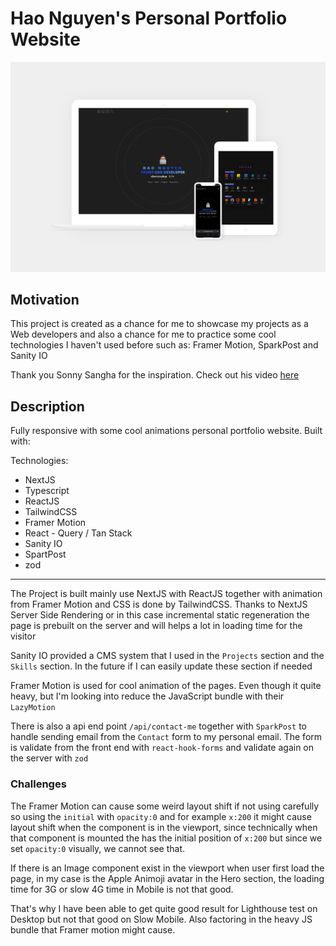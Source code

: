 # Hao Nguyen's Personal Portfolio Website

![Manage Landing Page Images](./public/portfolioImg.png)

## Motivation

This project is created as a chance for me to showcase my projects as a Web developers and also a chance for me to practice some cool technologies I haven't used before such as: Framer Motion, SparkPost and Sanity IO

Thank you Sonny Sangha for the inspiration. Check out his video [here](https://www.youtube.com/watch?v=urgi2iz9P6U)

## Description

Fully responsive with some cool animations personal portfolio website.
Built with:

Technologies:

* NextJS
* Typescript
* ReactJS
* TailwindCSS
* Framer Motion
* React - Query / Tan Stack
* Sanity IO
* SpartPost
* zod

---
The Project is built mainly use NextJS with ReactJS together with animation from Framer Motion and CSS is done by TailwindCSS.
Thanks to NextJS Server Side Rendering or in this case incremental static regeneration the page is prebuilt on the server and will helps a lot in loading time for the visitor

Sanity IO provided a CMS system that I used in the `Projects` section and the `Skills` section. In the future if I can easily update these section if needed

Framer Motion is used for cool animation of the pages. Even though it quite heavy, but I'm looking into reduce the JavaScript bundle with their `LazyMotion`

There is also a api end point `/api/contact-me` together with `SparkPost` to handle sending email from the `Contact` form to my personal email. The form is validate from the front end with `react-hook-forms` and validate again on the server with `zod`

### Challenges

The Framer Motion can cause some weird layout shift if not using carefully so using the `initial` with `opacity:0` and for example `x:200` it might cause layout shift when the component is in the viewport, since technically when that component is mounted the has the initial position of `x:200` but since we set `opacity:0` visually, we cannot see that.

If there is an Image component exist in the viewport when user first load the page, in my case is the Apple Animoji avatar in the Hero section, the loading time for 3G or slow 4G time in Mobile is not that good.

That's why I have been able to get quite good result for Lighthouse test on Desktop but not that good on Slow Mobile. Also factoring in the heavy JS bundle that Framer motion might cause.
